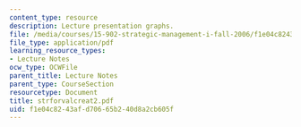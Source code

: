```yaml
---
content_type: resource
description: Lecture presentation graphs.
file: /media/courses/15-902-strategic-management-i-fall-2006/f1e04c8243afd70665b240d8a2cb605f_strforvalcreat2.pdf
file_type: application/pdf
learning_resource_types:
- Lecture Notes
ocw_type: OCWFile
parent_title: Lecture Notes
parent_type: CourseSection
resourcetype: Document
title: strforvalcreat2.pdf
uid: f1e04c82-43af-d706-65b2-40d8a2cb605f
---
```

